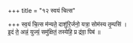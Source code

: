 +++
title = "१२ स्वयं चित्स"

+++
स्व॒यं चि॒त्स म॑न्यते॒ दाशु॑रि॒र्जनो॒ यत्रा॒ सोम॑स्य तृ॒म्पसि॑ ।  
इ॒दं ते॒ अन्नं॒ युज्यं॒ समु॑क्षितं॒ तस्येहि॒ प्र द्र॑वा॒ पिब॑ ॥